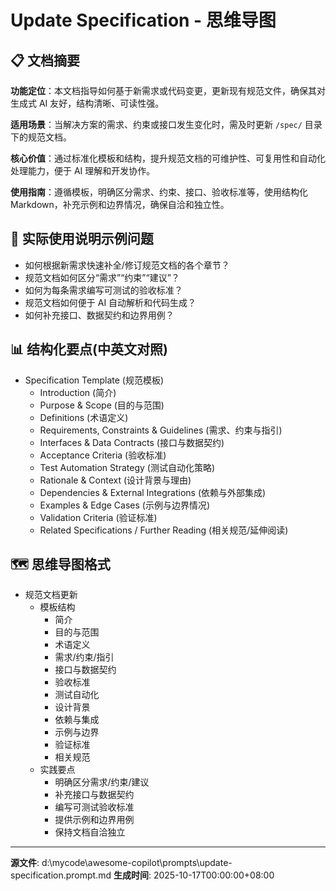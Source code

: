 # Update Specification - 思维导图

## 📋 文档摘要

**功能定位**：本文档指导如何基于新需求或代码变更，更新现有规范文件，确保其对生成式 AI 友好，结构清晰、可读性强。

**适用场景**：当解决方案的需求、约束或接口发生变化时，需及时更新 `/spec/` 目录下的规范文档。

**核心价值**：通过标准化模板和结构，提升规范文档的可维护性、可复用性和自动化处理能力，便于 AI 理解和开发协作。

**使用指南**：遵循模板，明确区分需求、约束、接口、验收标准等，使用结构化 Markdown，补充示例和边界情况，确保自洽和独立性。

## 🎯 实际使用说明示例问题

- 如何根据新需求快速补全/修订规范文档的各个章节？
- 规范文档如何区分“需求”“约束”“建议”？
- 如何为每条需求编写可测试的验收标准？
- 规范文档如何便于 AI 自动解析和代码生成？
- 如何补充接口、数据契约和边界用例？

## 📊 结构化要点(中英文对照)

- Specification Template (规范模板)
  - Introduction (简介)
  - Purpose & Scope (目的与范围)
  - Definitions (术语定义)
  - Requirements, Constraints & Guidelines (需求、约束与指引)
  - Interfaces & Data Contracts (接口与数据契约)
  - Acceptance Criteria (验收标准)
  - Test Automation Strategy (测试自动化策略)
  - Rationale & Context (设计背景与理由)
  - Dependencies & External Integrations (依赖与外部集成)
  - Examples & Edge Cases (示例与边界情况)
  - Validation Criteria (验证标准)
  - Related Specifications / Further Reading (相关规范/延伸阅读)

## 🗺️ 思维导图格式

- 规范文档更新
  - 模板结构
    - 简介
    - 目的与范围
    - 术语定义
    - 需求/约束/指引
    - 接口与数据契约
    - 验收标准
    - 测试自动化
    - 设计背景
    - 依赖与集成
    - 示例与边界
    - 验证标准
    - 相关规范
  - 实践要点
    - 明确区分需求/约束/建议
    - 补充接口与数据契约
    - 编写可测试验收标准
    - 提供示例和边界用例
    - 保持文档自洽独立

---
**源文件**: d:\mycode\awesome-copilot\prompts\update-specification.prompt.md
**生成时间**: 2025-10-17T00:00:00+08:00
